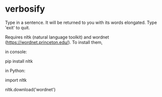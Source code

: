 # verbosify
Type in a sentence. It will be returned to you with its words elongated. Type 'exit' to quit.

Requires nltk (natural language toolkit) and wordnet (https://wordnet.princeton.edu/). To install them,

in console:

pip install nltk


in Python:

import nltk

nltk.download('wordnet')
